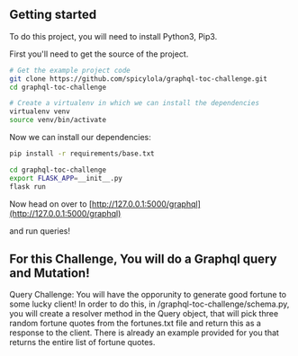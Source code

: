 Getting started
---------------
To do this project, you will need to install Python3, Pip3.

First you'll need to get the source of the project.

```bash
# Get the example project code
git clone https://github.com/spicylola/graphql-toc-challenge.git
cd graphql-toc-challenge
```

```bash
# Create a virtualenv in which we can install the dependencies
virtualenv venv
source venv/bin/activate
```

Now we can install our dependencies:

```bash
pip install -r requirements/base.txt
```

```bash
cd graphql-toc-challenge
export FLASK_APP=__init__.py
flask run
```


Now head on over to
[http://127.0.0.1:5000/graphql](http://127.0.0.1:5000/graphql)

and run queries!

For this Challenge, You will do a Graphql query and Mutation!
------------------
Query Challenge:
You will have the opporunity to generate good fortune to some lucky client! In order to do this, in /graphql-toc-challenge/schema.py, you will create a resolver method in the Query object, that will pick three random fortune quotes from the fortunes.txt file and return this as a response to the client.  There is already an example provided for you that returns the entire list of fortune quotes. 



